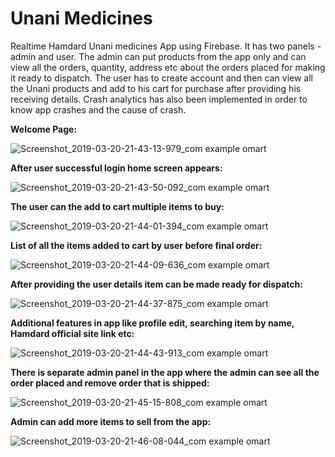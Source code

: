 # Unani Medicines
Realtime Hamdard Unani medicines App using Firebase. It has two panels - admin and user. The admin can put products from the app only and can view all the orders, quantity, address etc about the orders placed for making it ready to dispatch. The user has to create account and then can view all the Unani products and add to his cart for purchase after providing his receiving details. Crash analytics has also been implemented in order to know app crashes and the cause of crash.


**Welcome Page:**

![Screenshot_2019-03-20-21-43-13-979_com example omart](https://user-images.githubusercontent.com/13982255/54708984-9b8f7f00-4b6a-11e9-92c4-4247bb8c1237.png)


**After user successful login home screen appears:** 

![Screenshot_2019-03-20-21-43-50-092_com example omart](https://user-images.githubusercontent.com/13982255/54709028-b235d600-4b6a-11e9-8edf-1c6c2b4456d2.png)


**The user can the add to cart multiple items to buy:**

![Screenshot_2019-03-20-21-44-01-394_com example omart](https://user-images.githubusercontent.com/13982255/54709104-e27d7480-4b6a-11e9-8249-b9cf3e77f2ec.png)


**List of all the items added to cart by user before final order:**

![Screenshot_2019-03-20-21-44-09-636_com example omart](https://user-images.githubusercontent.com/13982255/54709169-0a6cd800-4b6b-11e9-8eb8-156bc30cfb94.png)


**After providing the user details item can be made ready for dispatch:**

![Screenshot_2019-03-20-21-44-37-875_com example omart](https://user-images.githubusercontent.com/13982255/54709235-27091000-4b6b-11e9-82f4-4d2a42b47a86.png)


**Additional features in app like profile edit, searching item by name, Hamdard official site link etc:**

![Screenshot_2019-03-20-21-44-43-913_com example omart](https://user-images.githubusercontent.com/13982255/54709348-59b30880-4b6b-11e9-8d1a-2d089fb6b1ce.png)


**There is separate admin panel in the app where the admin can see all the order placed and remove order that is shipped:** 

![Screenshot_2019-03-20-21-45-15-808_com example omart](https://user-images.githubusercontent.com/13982255/54709465-87984d00-4b6b-11e9-98b9-d1c61d575e87.png)


**Admin can add more items to sell from the app:**

![Screenshot_2019-03-20-21-46-08-044_com example omart](https://user-images.githubusercontent.com/13982255/54709562-bb737280-4b6b-11e9-9376-baa9b62fe7de.png)



